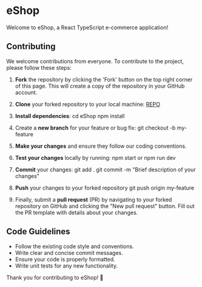 # eShop

Welcome to eShop, a React TypeScript e-commerce application!

## Contributing

We welcome contributions from everyone. To contribute to the project, please follow these steps:

1. **Fork** the repository by clicking the 'Fork' button on the top right corner of this page. This will create a copy of the repository in your GitHub account.

2. **Clone** your forked repository to your local machine: [REPO](https://github.com/T1WiLLi/eshop_frontend.git)

3. **Install dependencies**:
  cd eShop
  npm install

4. Create a **new branch** for your feature or bug fix:
   git checkout -b my-feature

5. **Make your changes** and ensure they follow our coding conventions.

6. **Test your changes** locally by running:
   npm start or npm run dev

7. **Commit** your changes:
   git add .
   git commit -m "Brief description of your changes"

8. **Push** your changes to your forked repository
   git push origin my-feature


9. Finally, submit a **pull request** (PR) by navigating to your forked repository on GitHub and clicking the "New pull request" button. Fill out the PR template with details about your changes.

## Code Guidelines

- Follow the existing code style and conventions.
- Write clear and concise commit messages.
- Ensure your code is properly formatted.
- Write unit tests for any new functionality.

Thank you for contributing to eShop! 🎉
